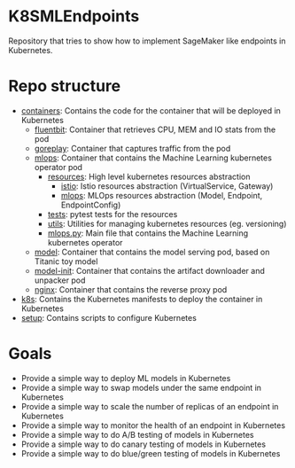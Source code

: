 # K8SMLEndpoints

Repository that tries to show how to implement SageMaker like endpoints in Kubernetes.

# Repo structure

* [containers](./containers/): Contains the code for the container that will be deployed in Kubernetes
    * [fluentbit](./containers/fluentbit/): Container that retrieves CPU, MEM and IO stats from the pod
    * [goreplay](./containers/goreplay/): Container that captures traffic from the pod
    * [mlops](./containers/mlops/): Container that contains the Machine Learning kubernetes operator pod
        * [resources](./containers/mlops/resources/): High level kubernetes resources abstraction
            * [istio](./containers/mlops/resources/istio/): Istio resources abstraction (VirtualService, Gateway)
            * [mlops](./containers/mlops/resources/mlops/): MLOps resources abstraction (Model, Endpoint, EndpointConfig)
        * [tests](./containers/mlops/tests/): pytest tests for the resources
        * [utils](./containers/mlops/utils/): Utilities for managing kubernetes resources (eg. versioning)
        * [mlops.py](./containers/mlops/mlops.py): Main file that contains the Machine Learning kubernetes operator
    * [model](./containers/model/): Container that contains the model serving pod, based on Titanic toy model
    * [model-init](./containers/model-init/): Container that contains the artifact downloader and unpacker pod
    * [nginx](./containers/nginx/): Container that contains the reverse proxy pod
* [k8s](./k8s/): Contains the Kubernetes manifests to deploy the container in Kubernetes
* [setup](./setup/): Contains scripts to configure Kubernetes

# Goals

* Provide a simple way to deploy ML models in Kubernetes
* Provide a simple way to swap models under the same endpoint in Kubernetes
* Provide a simple way to scale the number of replicas of an endpoint in Kubernetes
* Provide a simple way to monitor the health of an endpoint in Kubernetes
* Provide a simple way to do A/B testing of models in Kubernetes
* Provide a simple way to do canary testing of models in Kubernetes
* Provide a simple way to do blue/green testing of models in Kubernetes
